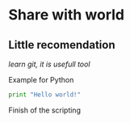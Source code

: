 # Share with world
## Little recomendation
*learn git, it is usefull tool*

Example for Python
``` python
print "Hello world!"
```

Finish of the scripting
